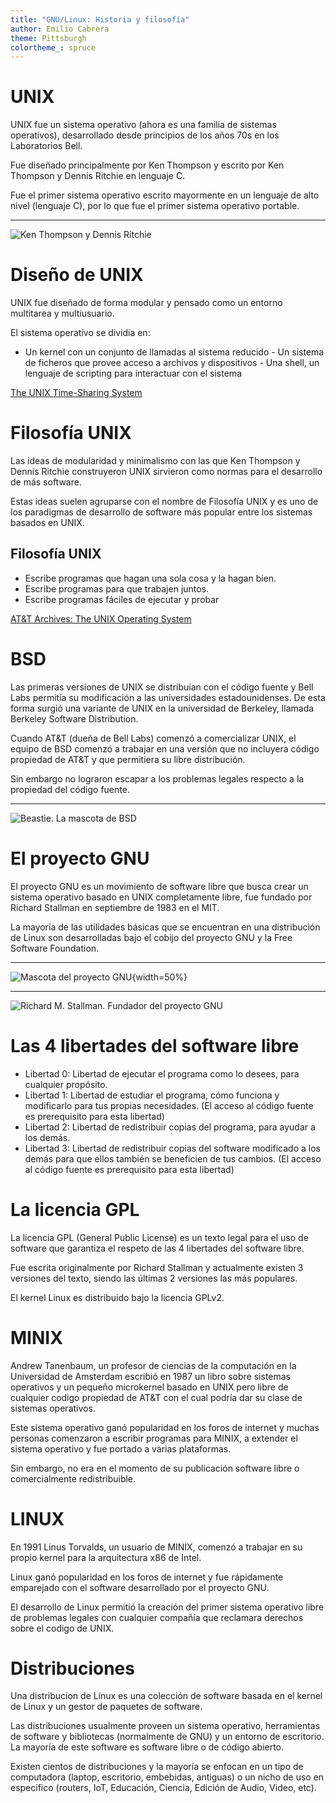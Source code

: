 ```yaml
---
title: "GNU/Linux: Historia y filosofía"
author: Emilio Cabrera
theme: Pittsburgh
colortheme_: spruce
---
```


# UNIX

UNIX fue un sistema operativo (ahora es una familia de sistemas
operativos), desarrollado desde principios de los años 70s en los
Laboratorios Bell.

Fue diseñado principalmente por Ken Thompson y escrito por Ken Thompson
y Dennis Ritchie en lenguaje C.

Fue el primer sistema operativo escrito mayormente en un lenguaje de alto
nivel (lenguaje C), por lo que fue el primer sistema operativo portable.

---

![Ken Thompson y Dennis Ritchie](../res/img/ken-dennis.jpg)

# Diseño de UNIX

UNIX fue diseñado de forma modular y pensado como un entorno multitarea
y multiusuario.

El sistema operativo se dividia en:

- Un kernel con un conjunto de llamadas al sistema reducido - Un sistema
de ficheros que provee acceso a archivos y dispositivos - Una shell,
un lenguaje de scripting para interactuar con el sistema

[The UNIX Time-Sharing System](https://people.eecs.berkeley.edu/~brewer/cs262/unix.pdf)

# Filosofía UNIX

Las ideas de modularidad y minimalismo con las que Ken Thompson y Dennis
Ritchie construyeron UNIX sirvieron como normas para el desarrollo de
más software.

Estas ideas suelen agruparse con el nombre de Filosofía UNIX y es uno de
los paradigmas de desarrollo de software más popular entre los sistemas
basados en UNIX.

## Filosofía UNIX

- Escribe programas que hagan una sola cosa y la hagan bien.
- Escribe programas para que trabajen juntos.
- Escribe programas fáciles de ejecutar y probar

[AT&T Archives: The UNIX Operating System](https://www.youtube.com/watch?v=tc4ROCJYbm0)

# BSD

Las primeras versiones de UNIX se distribuían con el código fuente y Bell Labs
permitía su modificación a las universidades estadounidenses. De esta forma
surgió una variante de UNIX en la universidad de Berkeley, llamada Berkeley
Software Distribution.

Cuando AT&T (dueña de Bell Labs) comenzó a comercializar UNIX, el equipo de BSD
comenzó a trabajar en una versión que no incluyera código propiedad de
AT&T y que permitiera su libre distribución.

Sin embargo no lograron escapar a los problemas legales respecto a la propiedad
del código fuente.

---

![Beastie. La mascota de BSD](../res/img/beastie.png)

# El proyecto GNU

El proyecto GNU es un movimiento de software libre que busca crear un
sistema operativo basado en UNIX completamente libre, fue fundado por
Richard Stallman en septiembre de 1983 en el MIT.

La mayoría de las utilidades básicas que se encuentran en una
distribución de Linux son desarrolladas bajo el cobijo del proyecto
GNU y la Free Software Foundation.

---

![Mascota del proyecto GNU](../res/img/GNU.png){width=50%}

---

![Richard M. Stallman. Fundador del proyecto GNU](../res/img/RMS.jpg)

# Las 4 libertades del software libre

- Libertad 0: Libertad de ejecutar el programa como lo desees, para
cualquier propósito.
- Libertad 1: Libertad de estudiar el programa,
cómo funciona y modificarlo para tus propias necesidades. (El acceso
al código fuente es prerequisito para esta libertad)
- Libertad 2:
Libertad de redistribuir copias del programa, para ayudar a los demás.
- Libertad 3: Libertad de redistribuir copias del software modificado
a los demás para que ellos también se beneficien de tus cambios. (El
acceso al código fuente es prerequisito para esta libertad)

# La licencia GPL

La licencia GPL (General Public License) es un texto legal para el uso de
software que garantiza el respeto de las 4 libertades del software libre.

Fue escrita originalmente por Richard Stallman y actualmente existen 3
versiones del texto, siendo las últimas 2 versiones las más populares.

El kernel Linux es distribuido bajo la licencia GPLv2.

# MINIX

Andrew Tanenbaum, un profesor de ciencias de la computación en la
Universidad de Amsterdam escribió en 1987 un libro sobre sistemas
operativos y un pequeño microkernel basado en UNIX pero libre de
cualquier codigo propiedad de AT&T con el cual podría dar su clase de
sistemas operativos.

Este sistema operativo ganó popularidad en los foros de internet y muchas
personas comenzaron a escribir programas para MINIX, a extender el sistema
operativo y fue portado a varias plataformas.

Sin embargo, no era en el momento de su publicación software libre o
comercialmente redistribuible.

# LINUX

En 1991 Linus Torvalds, un usuario de MINIX, comenzó a trabajar en su propio
kernel para la arquitectura x86 de Intel.

Linux ganó popularidad en los foros de internet y fue rápidamente emparejado
con el software desarrollado por el proyecto GNU.

El desarrollo de Linux permitió la creación del primer sistema operativo libre
de problemas legales con cualquier compañía que reclamara derechos sobre el
codigo de UNIX.

# Distribuciones

Una distribucion de Linux es una colección de software basada en el kernel de
Linux y un gestor de paquetes de software.

Las distribuciones usualmente proveen un sistema operativo, herramientas de
software y bibliotecas (normalmente de GNU) y un entorno de escritorio. La
mayoría de este software es software libre o de código abierto.

Existen cientos de distribuciones y la mayoría se enfocan en un tipo
de computadora (laptop, escritorio, embebidas, antiguas) o un nicho de
uso en especifico (routers, IoT, Educación, Ciencia, Edición de Audio,
Video, etc).



